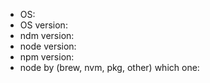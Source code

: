 <!--
Thanks for opening an issue!
Please fill this little form below before everything.
Thank you.
-->

* OS:
* OS version:
* ndm version:
* node version:
* npm version:
* node by (brew, nvm, pkg, other) which one:
